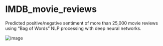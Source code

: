 # IMDB_movie_reviews
Predicted positive/negative sentiment of more than 25,000 movie reviews using “Bag of Words” NLP processing with deep neural networks.

![image](https://user-images.githubusercontent.com/49537918/56246716-ff20a580-605f-11e9-9f36-0f0aa9cb8de8.png)

